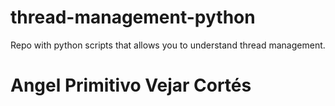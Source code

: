 # thread-management-python
 Repo with python scripts that allows you to understand thread management.


# Angel Primitivo Vejar Cortés
